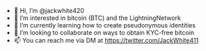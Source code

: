- 👋 Hi, I’m @jackwhite420
- 👀 I’m interested in bitcoin (BTC) and the LightningNetwork 
- 🌱 I’m currently learning how to create pseudonymous identities
- 💞️ I’m looking to collaborate on ways to obtain KYC-free bitcoin
- 📫 You can reach me via DM at https://twitter.com/JackWhite411
